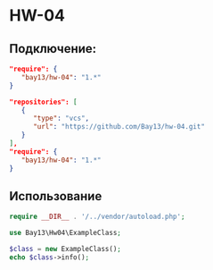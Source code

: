 # HW-04

## Подключение:

```json
"require": {
   "bay13/hw-04": "1.*"
}
```

```json
"repositories": [
   {
      "type": "vcs", 
      "url": "https://github.com/Bay13/hw-04.git"
   }
],
"require": {
   "bay13/hw-04": "1.*"
}
```

## Использование

```php
require __DIR__ . '/../vendor/autoload.php';

use Bay13\Hw04\ExampleClass;

$class = new ExampleClass();
echo $class->info();
```
